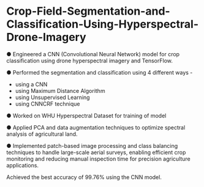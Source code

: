 # Crop-Field-Segmentation-and-Classification-Using-Hyperspectral-Drone-Imagery

● Engineered a CNN (Convolutional Neural Network) model for crop classification using drone hyperspectral imagery and TensorFlow.

● Performed the segmentation and classification using 4 different ways -
   - using a CNN
   - using Maximum Distance Algorithm
   - using Unsupervised Learning
   - using CNNCRF technique

● Worked on WHU Hyperspectral Dataset for training of model

● Applied PCA and data augmentation techniques to optimize spectral analysis of agricultural land.

● Implemented patch-based image processing and class balancing techniques to handle large-scale aerial surveys, enabling efficient crop monitoring and reducing manual inspection time for precision agriculture applications.

Achieved the best accuracy of 99.76% using the CNN model. 
